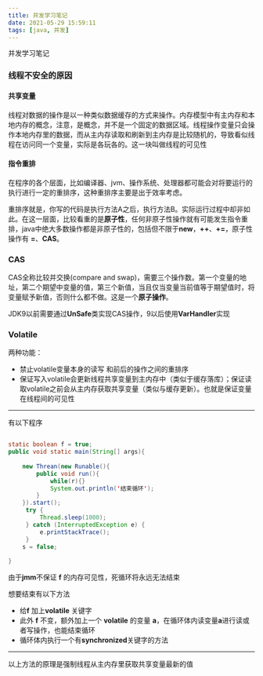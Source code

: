 ```yaml
---
title: 并发学习笔记
date: 2021-05-29 15:59:11
tags: [java, 并发]
---
```


并发学习笔记

<!-- more -->

### 线程不安全的原因

#### 共享变量

线程对数据的操作是以一种类似数据缓存的方式来操作。内存模型中有主内存和本地内存的概念，注意，是概念，并不是一个固定的数据区域。线程操作变量只会操作本地内存里的数据，而从主内存读取和刷新到主内存是比较随机的，导致看似线程在访问同一个变量，实际是各玩各的。这一块叫做线程的可见性

#### 指令重排

在程序的各个层面，比如编译器、jvm、操作系统、处理器都可能会对将要运行的执行进行一定的重排序，这种重排序主要是出于效率考虑。

重排序就是，你写的代码是执行方法A之后，执行方法B。实际运行过程中却非如此。在这一层面，比较看重的是**原子性**，任何非原子性操作就有可能发生指令重排，java中绝大多数操作都是非原子性的，包括但不限于**new**，**++**、**+=**，原子性操作有 **=**、**CAS**。



### CAS

CAS全称比较并交换(compare and swap)，需要三个操作数。第一个变量的地址，第二个期望中变量的值，第三个新值，当且仅当变量当前值等于期望值时，将变量赋予新值，否则什么都不做。这是一个**原子操作**。

JDK9以前需要通过**UnSafe**类实现CAS操作，9以后使用**VarHandler**实现



### Volatile

两种功能：

- 禁止volatile变量本身的读写 和前后的操作之间的重排序
- 保证写入volatile会更新线程共享变量到主内存中（类似于缓存落库）；保证读取volatile之前会从主内存获取共享变量（类似与缓存更新）。也就是保证变量在线程间的可见性



---

有以下程序

```java

static boolean f = true;
public void static main(String[] args){
    
    new Threan(new Runable(){
        public void run(){
            while(r){}
            System.out.println('结束循环');
        }
    }).start();
     try {
         Thread.sleep(1000);
     } catch (InterruptedException e) {
         e.printStackTrace();
     }
    s = false;
    
}

```

由于**jmm**不保证 **f** 的内存可见性，死循环将永远无法结束

想要结束有以下方法

- 给**f** 加上**volatile** 关键字
- 此外 **f** 不变，额外加上一个 **volatile** 的变量 **a**，在循环体内读变量**a**进行读或者写操作，也能结束循环
- 循环体内执行一个有**synchronized**关键字的方法

---

以上方法的原理是强制线程从主内存里获取共享变量最新的值




